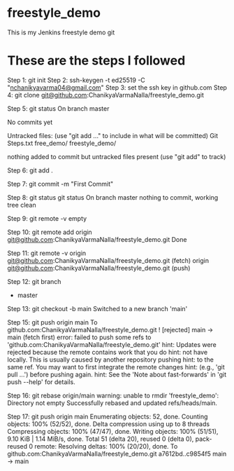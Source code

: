 # freestyle_demo
This is my Jenkins freestyle demo git

# These are the steps I followed
Step 1:	git init
Step 2:	ssh-keygen -t ed25519 -C "nchanikyavarma04@gmail.com"
Step 3:	set the ssh key in github.com
Step 4:	git clone git@github.com:ChanikyaVarmaNalla/freestyle_demo.git

Step 5:	git status
On branch master

No commits yet

Untracked files:
  (use "git add <file>..." to include in what will be committed)
        Git Steps.txt
        free_demo/
        freestyle_demo/

nothing added to commit but untracked files present (use "git add" to track)

Step 6:	git add .

Step 7:	git commit -m "First Commit"

Step 8:	git status
git status
On branch master
nothing to commit, working tree clean

Step 9:	git remote -v	empty

Step 10:	git remote add origin git@github.com:ChanikyaVarmaNalla/freestyle_demo.git		Done

Step 11:	git remote -v
origin  git@github.com:ChanikyaVarmaNalla/freestyle_demo.git (fetch)
origin  git@github.com:ChanikyaVarmaNalla/freestyle_demo.git (push)

Step 12:	git branch
* master

Step 13:	git checkout -b main		Switched to a new branch 'main'

Step 15:	git push origin main
To github.com:ChanikyaVarmaNalla/freestyle_demo.git
 ! [rejected]        main -> main (fetch first)
error: failed to push some refs to 'github.com:ChanikyaVarmaNalla/freestyle_demo.git'
hint: Updates were rejected because the remote contains work that you do
hint: not have locally. This is usually caused by another repository pushing
hint: to the same ref. You may want to first integrate the remote changes
hint: (e.g., 'git pull ...') before pushing again.
hint: See the 'Note about fast-forwards' in 'git push --help' for details.

Step 16:	git rebase origin/main
warning: unable to rmdir 'freestyle_demo': Directory not empty
Successfully rebased and updated refs/heads/main.

Step 17:	git push origin main
Enumerating objects: 52, done.
Counting objects: 100% (52/52), done.
Delta compression using up to 8 threads
Compressing objects: 100% (47/47), done.
Writing objects: 100% (51/51), 9.10 KiB | 1.14 MiB/s, done.
Total 51 (delta 20), reused 0 (delta 0), pack-reused 0
remote: Resolving deltas: 100% (20/20), done.
To github.com:ChanikyaVarmaNalla/freestyle_demo.git
   a7612bd..c9854f5  main -> main
